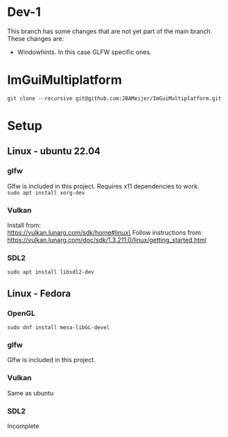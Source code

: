 # Dev-1
This branch has some changes that are not yet part of the main branch.\
These changes are:
* Windowhints. In this case GLFW specific ones.

# ImGuiMultiplatform

`git clone --recursive git@github.com:JBAMeijer/ImGuiMultiplatform.git`

# Setup
## Linux - ubuntu 22.04
### glfw
Glfw is included in this project.
Requires x11 dependencies to work.\
`sudo apt install xorg-dev`
### Vulkan
Install from:\
https://vulkan.lunarg.com/sdk/home#linux\
Follow instructions from:\
https://vulkan.lunarg.com/doc/sdk/1.3.211.0/linux/getting_started.html
### SDL2
`sudo apt install libsdl2-dev`
## Linux - Fedora
### OpenGL
`sudo dnf install mesa-libGL-devel`
### glfw
Glfw is included in this project.
### Vulkan
Same as ubuntu
### SDL2
Incomplete
